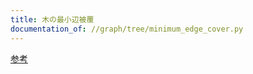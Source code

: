 ```yaml
---
title: 木の最小辺被覆
documentation_of: //graph/tree/minimum_edge_cover.py
---
```


[参考](https://algo-method.com/tasks/981)